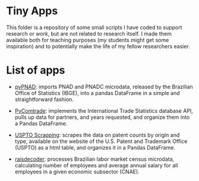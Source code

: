 # Tiny Apps

This folder is a repository of some small scripts I have coded to support research or work, but are not related to research itself. I made them available both for teaching purposes (my students might get some inspiration) and to potentially make the life of my fellow researchers easier.

# List of apps

* [pyPNAD](https://github.com/omercadopopular/cgoes/tree/master/tinyapps/pyPNAD): imports PNAD and PNADC microdata,
released by the Brazilian Office of Statistics (IBGE), into a pandas DataFrame in a simple and straightforward fashion. 

* [PyComtrade](https://github.com/omercadopopular/cgoes/tree/master/tinyapps/PyComtrade): implements the International Trade Statistics database API, pulls up data for partners, and years requested, and organize them into a Pandas DataFrame.

* [USPTO Scrapping](https://github.com/omercadopopular/cgoes/tree/master/tinyapps/PyComtrade): scrapes the data on patent counts by origin and type, available on the website of the U.S. Patent and Trademark Office (USPTO) as a html table, and organizes it in a Pandas DataFrame.

* [raisdecoder](https://github.com/omercadopopular/cgoes/tree/master/TinyApps/raisdecoder): processes Brazilian labor market census microdata, calculating number of employees and average annual salary for all employees in a given economic subsector (CNAE).

